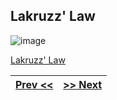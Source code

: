 ## Lakruzz' Law

![image](https://github.com/kea-dev/dx-intro/assets/155492/13566094-ca06-4ac8-9b35-0596c72361b0)

[Lakruzz' Law](https://www.inc-inc.dk/stories/lakruzz-law/)

| [Prev <<](./2.md) | [>> Next](./2.md) | 
|:------:|:------:|
